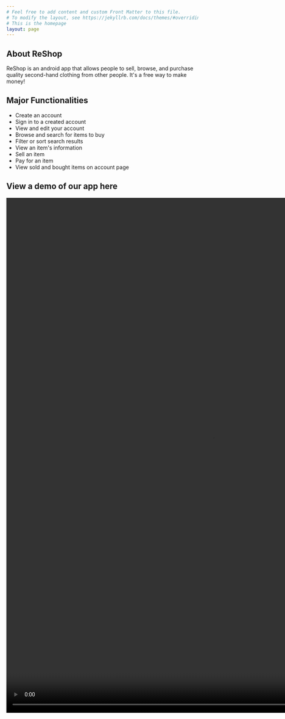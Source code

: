 ```yaml
---
# Feel free to add content and custom Front Matter to this file.
# To modify the layout, see https://jekyllrb.com/docs/themes/#overriding-theme-defaults
# This is the homepage
layout: page
---
```


## About ReShop
ReShop is an android app that allows people to sell, browse, and purchase quality second-hand clothing from other people. It's a free way to make money!

## Major Functionalities
- Create an account
- Sign in to a created account
- View and edit your account
- Browse and search for items to buy
- Filter or sort search results
- View an item's information
- Sell an item
- Pay for an item
- View sold and bought items on account page 

## View a demo of our app here
<video width="1080" height="1350" controls>
    <source src="/reshopDemo.mp4" type="video/mp4">
</video>
